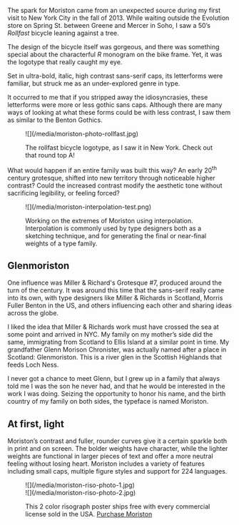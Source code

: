 The spark for Moriston came from an unexpected source during my first visit to New York City in the fall of 2013. While waiting outside the Evolution store on Spring St. between Greene and Mercer in Soho, I saw a 50’s _Rollfast_ bicycle leaning against a tree.

The design of the bicycle itself was gorgeous, and there was something special about the characterful _R_ monogram on the bike frame. Yet, it was the logotype that really caught my eye.

Set in ultra-bold, italic, high contrast sans-serif caps, its letterforms were familiar, but struck me as an under-explored genre in type.

It occurred to me that if you stripped away the idiosyncrasies, these letterforms were more or less gothic sans caps. Although there are many ways of looking at what these forms could be with less contrast, I saw them as similar to the Benton Gothics.

<figure>
![](/media/moriston-photo-rollfast.jpg)
<figcaption>
  <p>The rollfast bicycle logotype, as I saw it in New York. Check out that round top A!</p>
</figcaption>
</figure>

What would happen if an entire family was built this way? An early 20<sup>th</sup> century grotesque, shifted into new territory through noticeable higher contrast? Could the increased contrast modify the aesthetic tone without sacrificing legibility, or feeling forced?

<figure>
<div class="mwl-75">
![](/media/moriston-interpolation-test.png)
</div>
<figcaption class="mwl-25">
  <p>Working on the extremes of Moriston using interpolation. Interpolation is commonly used by type designers both as a sketching technique, and for generating the final or near-final weights of a type family.</p>
</figure>

## Glenmoriston


One influence was Miller & Richard's Grotesque #7, produced around the turn of the century. It was around this time that the sans-serif really came into its own, with type designers like Miller & Richards in Scotland, Morris Fuller Benton in the <abbr>US</abbr>, and others influencing each other and sharing ideas across the globe.

I liked the idea that Miller & Richards work must have crossed the sea at some point and arrived in NYC. My family on my mother’s side did the same, immigrating from Scotland to Ellis Island at a similar point in time. My grandfather Glenn Morison Chronister, was actually named after a place in Scotland: Glenmoriston. This is a river glen in the Scottish Highlands that feeds Loch Ness.

I never got a chance to meet Glenn, but I grew up in a family that always told me I was the son he never had, and that he would be interested in the work I was doing. Seizing the opportunity to honor his name, and the birth country of my family on both sides, the typeface is named Moriston.

## At first, light

Moriston’s contrast and fuller, rounder curves give it a certain sparkle both in print and on screen. The bolder weights have character, while the lighter weights are functional in larger pieces of text and offer a more neutral feeling without losing heart. Moriston includes a variety of features including small caps, multiple figure styles and support for 224 languages.


<figure>
<div class="mw-50">
![](/media/moriston-riso-photo-1.jpg)
</div>
<div class="mw-50">
![](/media/moriston-riso-photo-2.jpg)
</div>
<figcaption class="mwl-50">
  <p>This 2 color risograph poster ships free with every commercial license sold in the <abbr>USA</abbr>. <a href="http://losttype.com/font/?name=moriston">Purchase Moriston</a></p></figcaption>
</figure>
